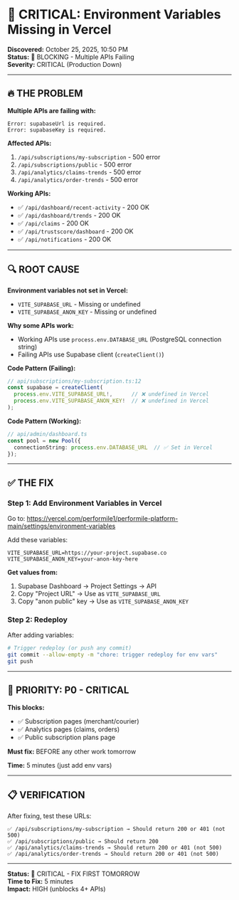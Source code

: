 # 🚨 CRITICAL: Environment Variables Missing in Vercel

**Discovered:** October 25, 2025, 10:50 PM  
**Status:** 🔴 BLOCKING - Multiple APIs Failing  
**Severity:** CRITICAL (Production Down)

---

## 🔥 THE PROBLEM

**Multiple APIs are failing with:**
```
Error: supabaseUrl is required.
Error: supabaseKey is required.
```

**Affected APIs:**
1. `/api/subscriptions/my-subscription` - 500 error
2. `/api/subscriptions/public` - 500 error
3. `/api/analytics/claims-trends` - 500 error
4. `/api/analytics/order-trends` - 500 error

**Working APIs:**
- ✅ `/api/dashboard/recent-activity` - 200 OK
- ✅ `/api/dashboard/trends` - 200 OK
- ✅ `/api/claims` - 200 OK
- ✅ `/api/trustscore/dashboard` - 200 OK
- ✅ `/api/notifications` - 200 OK

---

## 🔍 ROOT CAUSE

**Environment variables not set in Vercel:**
- `VITE_SUPABASE_URL` - Missing or undefined
- `VITE_SUPABASE_ANON_KEY` - Missing or undefined

**Why some APIs work:**
- Working APIs use `process.env.DATABASE_URL` (PostgreSQL connection string)
- Failing APIs use Supabase client (`createClient()`)

**Code Pattern (Failing):**
```typescript
// api/subscriptions/my-subscription.ts:12
const supabase = createClient(
  process.env.VITE_SUPABASE_URL!,      // ❌ undefined in Vercel
  process.env.VITE_SUPABASE_ANON_KEY!  // ❌ undefined in Vercel
);
```

**Code Pattern (Working):**
```typescript
// api/admin/dashboard.ts
const pool = new Pool({
  connectionString: process.env.DATABASE_URL  // ✅ Set in Vercel
});
```

---

## ✅ THE FIX

### **Step 1: Add Environment Variables in Vercel**

Go to: https://vercel.com/performile1/performile-platform-main/settings/environment-variables

Add these variables:
```
VITE_SUPABASE_URL=https://your-project.supabase.co
VITE_SUPABASE_ANON_KEY=your-anon-key-here
```

**Get values from:**
1. Supabase Dashboard → Project Settings → API
2. Copy "Project URL" → Use as `VITE_SUPABASE_URL`
3. Copy "anon public" key → Use as `VITE_SUPABASE_ANON_KEY`

### **Step 2: Redeploy**

After adding variables:
```bash
# Trigger redeploy (or push any commit)
git commit --allow-empty -m "chore: trigger redeploy for env vars"
git push
```

---

## 🎯 PRIORITY: P0 - CRITICAL

**This blocks:**
- ✅ Subscription pages (merchant/courier)
- ✅ Analytics pages (claims, orders)
- ✅ Public subscription plans page

**Must fix:** BEFORE any other work tomorrow

**Time:** 5 minutes (just add env vars)

---

## 📋 VERIFICATION

After fixing, test these URLs:
```
✅ /api/subscriptions/my-subscription → Should return 200 or 401 (not 500)
✅ /api/subscriptions/public → Should return 200
✅ /api/analytics/claims-trends → Should return 200 or 401 (not 500)
✅ /api/analytics/order-trends → Should return 200 or 401 (not 500)
```

---

**Status:** 🔴 CRITICAL - FIX FIRST TOMORROW  
**Time to Fix:** 5 minutes  
**Impact:** HIGH (unblocks 4+ APIs)
